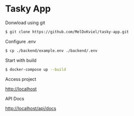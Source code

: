 # Tasky App

Donwload using git

```sh
$ git clone https://github.com/MelDxKviel/tasky-app.git
```

Configure .env

```sh
$ cp ./backend/example.env ./backend/.env
```

Start with build

```sh
$ docker-compose up --build
```

Access project

[http://localhost](http://localhost)


API Docs

[http://localhost/api/docs](http://localhost/api/docs)

